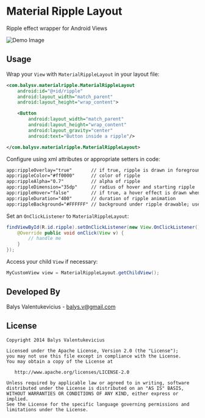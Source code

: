 Material Ripple Layout
===============

Ripple effect wrapper for Android Views

![Demo Image][1]

Usage
-----

Wrap your `View` with `MaterialRippleLayout` in your layout file:

```xml
<com.balysv.materialripple.MaterialRippleLayout
    android:id="@+id/ripple"
    android:layout_width="match_parent"
    android:layout_height="wrap_content">

    <Button
        android:layout_width="match_parent"
        android:layout_height="wrap_content"
        android:layout_gravity="center"
        android:text="Button inside a ripple"/>

</com.balysv.materialripple.MaterialRippleLayout>
```

Configure using xml attributes or appropriate setters in code:

```xml
app:rippleOverlay="true"       // if true, ripple is drawn in foreground; false - background
app:rippleColor="#ff0000"      // color of ripple
app:rippleAlpha="0.7"          // alpha of ripple
app:rippleDimension="35dp"     // radius of hover and starting ripple
app:rippleHover="false"        // if true, a hover effect is drawn when view is touched
app:rippleDuration="400"       // duration of ripple animation
app:rippleBackground="#FFFFFF" // background under ripple drawable; used with rippleOverlay="false"
```

Set an `OnClickListener` to `MaterialRippleLayout`:

```java
findViewById(R.id.ripple).setOnClickListener(new View.OnClickListener() {
    @Override public void onClick(View v) {
        // handle me 
    }
});
```

Access your child `View` if necessary:

```java
MyCustomView view = MaterialRippleLayout.getChildView();
```

Developed By
--------------------
Balys Valentukevicius - <balys.v@gmail.com>

License
-----------

```
Copyright 2014 Balys Valentukevicius

Licensed under the Apache License, Version 2.0 (the "License");
you may not use this file except in compliance with the License.
You may obtain a copy of the License at

   http://www.apache.org/licenses/LICENSE-2.0

Unless required by applicable law or agreed to in writing, software
distributed under the License is distributed on an "AS IS" BASIS,
WITHOUT WARRANTIES OR CONDITIONS OF ANY KIND, either express or implied.
See the License for the specific language governing permissions and
limitations under the License.
```

[1]: https://raw.github.com/balysv/material-ripple/master/art/demo.gif
